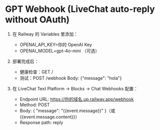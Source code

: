 # GPT Webhook (LiveChat auto-reply without OAuth)

1. 在 Railway 的 Variables 里添加：
   - OPENAI_API_KEY=你的 OpenAI Key
   - OPENAI_MODEL=gpt-4o-mini （可选）

2. 部署完成后：
   - 健康检查：GET /
   - 测试：POST /webhook  Body: {"message": "hola"}

3. 在 LiveChat Text Platform → Blocks → Chat Webhooks 配置：
   - Endpoint URL: https://你的域名.up.railway.app/webhook
   - Method: POST
   - Body: { "message": "{{event.message}}" }（或 {{event.message.content}}）
   - Response path: reply
